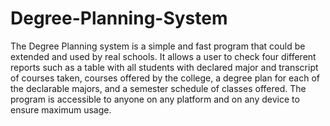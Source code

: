 # Degree-Planning-System
The Degree Planning system is a simple and fast program that could be extended and used by real schools. It allows a user to check four different reports such as a table with all students with declared major and transcript of courses taken, courses offered by the college, a degree plan for each of the declarable majors, and a semester schedule of classes offered. The program is accessible to anyone on any platform and on any device to ensure maximum usage. 
